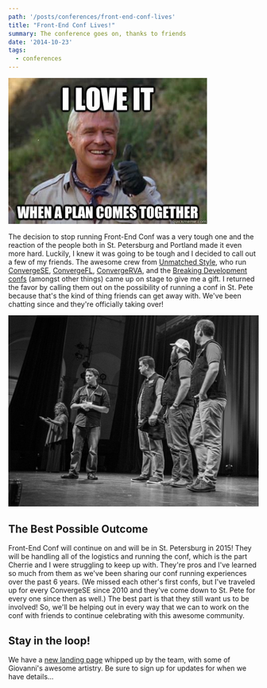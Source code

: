 ```yaml
---
path: '/posts/conferences/front-end-conf-lives'
title: "Front-End Conf Lives!"
summary: The conference goes on, thanks to friends
date: '2014-10-23'
tags:
  - conferences
---
```


![](./plan-comes-together.jpg)

The decision to stop running Front-End Conf was a very tough one and the reaction of the people both in St. Petersburg and Portland made it even more hard. Luckily, I knew it was going to be tough and I decided to call out a few of my friends. The awesome crew from [Unmatched Style](http://unmatchedstyle.com/), who run [ConvergeSE](http://convergese.com/), [ConvergeFL](http://convergefl.com/), [ConvergeRVA](http://convergerva.com/), and the [Breaking Development confs](https://bdconf.com/) (amongst other things) came up on stage to give me a gift. I returned the favor by calling them out on the possibility of running a conf in St. Pete because that's the kind of thing friends can get away with. We've been chatting since and they're officially taking over!

![](./converge-crew.jpg)

## The Best Possible Outcome

Front-End Conf will continue on and will be in St. Petersburg in 2015! They will be handling all of the logistics and running the conf, which is the part Cherrie and I were struggling to keep up with. They're pros and I've learned so much from them as we've been sharing our conf running experiences over the past 6 years. (We missed each other's first confs, but I've traveled up for every ConvergeSE since 2010 and they've come down to St. Pete for every one since then as well.) The best part is that they still want us to be involved! So, we'll be helping out in every way that we can to work on the conf with friends to continue celebrating with this awesome community.

## Stay in the loop!

We have a [new landing page](http://frontendconf.com) whipped up by the team, with some of Giovanni's awesome artistry. Be sure to sign up for updates for when we have details...